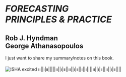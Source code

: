 # *FORECASTING<br>PRINCIPLES & PRACTICE* 
## Rob J. Hyndman <br> George Athanasopoulos

I just want to share my summary/notes on this book.

![ISHA excited](https://media.tenor.com/I8ueCRcksfAAAAAM/league-of-legends-arcane-2.gif)
၊၊||၊|။|||||၊၊||၊|။||၊၊||၊|။||၊||၊||||၊၊||၊|။||၊၊||၊|။||||

